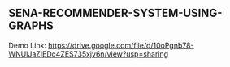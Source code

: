 ## SENA-RECOMMENDER-SYSTEM-USING-GRAPHS

Demo Link: https://drive.google.com/file/d/10oPgnb78-WNUlJaZIEDc4ZES735xjv6n/view?usp=sharing
